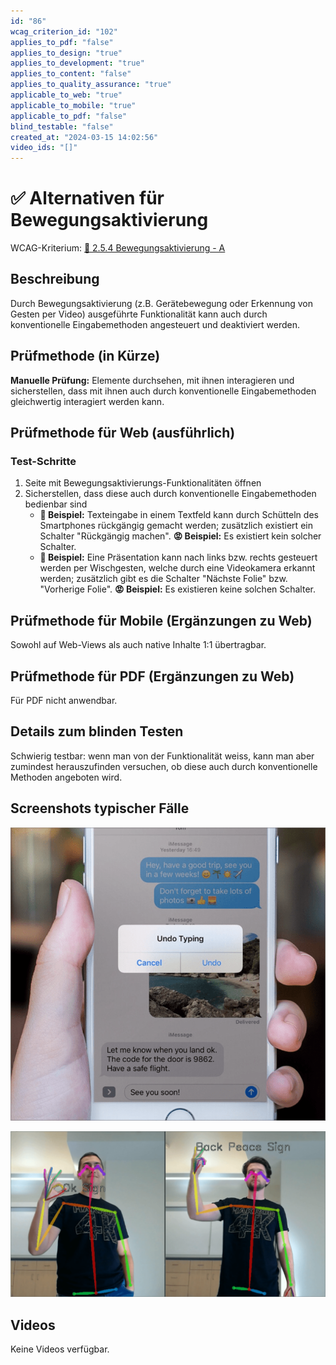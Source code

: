 ```yaml
---
id: "86"
wcag_criterion_id: "102"
applies_to_pdf: "false"
applies_to_design: "true"
applies_to_development: "true"
applies_to_content: "false"
applies_to_quality_assurance: "true"
applicable_to_web: "true"
applicable_to_mobile: "true"
applicable_to_pdf: "false"
blind_testable: "false"
created_at: "2024-03-15 14:02:56"
video_ids: "[]"
---
```


# ✅ Alternativen für Bewegungsaktivierung

WCAG-Kriterium: [📜 2.5.4 Bewegungsaktivierung - A](..)

## Beschreibung

Durch Bewegungsaktivierung (z.B. Gerätebewegung oder Erkennung von Gesten per Video) ausgeführte Funktionalität kann auch durch konventionelle Eingabemethoden angesteuert und deaktiviert werden.

## Prüfmethode (in Kürze)

**Manuelle Prüfung:** Elemente durchsehen, mit ihnen interagieren und sicherstellen, dass mit ihnen auch durch konventionelle Eingabemethoden gleichwertig interagiert werden kann.

## Prüfmethode für Web (ausführlich)

### Test-Schritte

1. Seite mit Bewegungsaktivierungs-Funktionalitäten öffnen
1. Sicherstellen, dass diese auch durch konventionelle Eingabemethoden bedienbar sind
    - **🙂 Beispiel:** Texteingabe in einem Textfeld kann durch Schütteln des Smartphones rückgängig gemacht werden; zusätzlich existiert ein Schalter "Rückgängig machen".
        **😡 Beispiel:** Es existiert kein solcher Schalter.
    - **🙂 Beispiel:** Eine Präsentation kann nach links bzw. rechts gesteuert werden per Wischgesten, welche durch eine Videokamera erkannt werden; zusätzlich gibt es die Schalter "Nächste Folie" bzw. "Vorherige Folie".
        **😡 Beispiel:** Es existieren keine solchen Schalter.

## Prüfmethode für Mobile (Ergänzungen zu Web)

Sowohl auf Web-Views als auch native Inhalte 1:1 übertragbar.

## Prüfmethode für PDF (Ergänzungen zu Web)

Für PDF nicht anwendbar.

## Details zum blinden Testen

Schwierig testbar: wenn man von der Funktionalität weiss, kann man aber zumindest herauszufinden versuchen, ob diese auch durch konventionelle Methoden angeboten wird.

## Screenshots typischer Fälle

![Undo-Funktion bei Schütteln in iOS](images/undo-funktion-bei-schtteln-in-ios.png)

![Gesten-Erkennung per Video-Kamera](images/gesten-erkennung-per-video-kamera.png)

## Videos

Keine Videos verfügbar.
